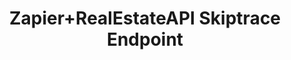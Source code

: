 ---
title: Zapier+RealEstateAPI Skiptrace Endpoint
excerpt: ''
deprecated: false
hidden: true
metadata:
  title: ''
  description: ''
  robots: index
next:
  description: ''
---